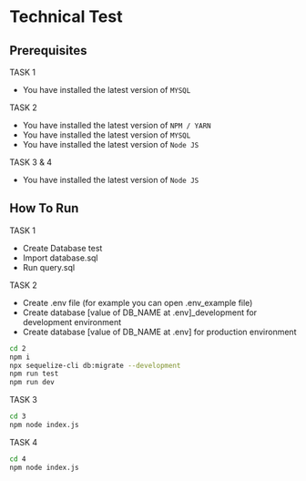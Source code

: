 # Technical Test

## Prerequisites

TASK 1
* You have installed the latest version of `MYSQL`

TASK 2
* You have installed the latest version of `NPM / YARN`
* You have installed the latest version of `MYSQL`
* You have installed the latest version of `Node JS`

TASK 3 & 4
* You have installed the latest version of `Node JS`


## How To Run
TASK 1
* Create Database test
* Import database.sql 
* Run query.sql


TASK 2
* Create .env file (for example you can open .env_example file)
* Create database [value of DB_NAME at .env]_development for development environment
* Create database [value of DB_NAME at .env] for production environment
```sh
cd 2
npm i
npx sequelize-cli db:migrate --development
npm run test
npm run dev
```

TASK 3
```sh
cd 3
npm node index.js
```


TASK 4
```sh
cd 4
npm node index.js
```



